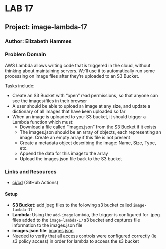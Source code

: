 # LAB 17

## Project: image-lambda-17

### Author: Elizabeth Hammes

### Problem Domain  

AWS Lambda allows writing code that is triggered in the cloud, without thinking about maintaining servers. We’ll use it to automatically run some processing on image files after they’re uploaded to an S3 Bucket.

Tasks include:

* Create an S3 Bucket with “open” read permissions, so that anyone can see the images/files in their browser
* A user should be able to upload an image at any size, and update a dictionary of all images that have been uploaded so far
* When an image is uploaded to your S3 bucket, it should trigger a Lambda function which must:
  * Download a file called “images.json” from the S3 Bucket if it exists
  * The images.json should be an array of objects, each representing an image. Create an empty array if this file is not present
  * Create a metadata object describing the image: Name, Size, Type, etc.
  * Append the data for this image to the array
  * Upload the images.json file back to the S3 bucket

### Links and Resources

* [ci/cd](https://github.com/ehammes/image-lambda-17/actions) (GitHub Actions)

#### Setup

* **S3 Bucket**: add jpeg files to the following s3 bucket called `image-lambda-17`
* **Lambda**: Using the `add-image` lambda, the trigger is configured for .jpeg files added to the `image-lambda-17` s3 bucket and captures file information to the images.json file
* **images.json file**: [images.json](/images.json)
* Needed to verify that all access controls were configured correctly (ie s3 policy access) in order for lambda to access the s3 bucket
